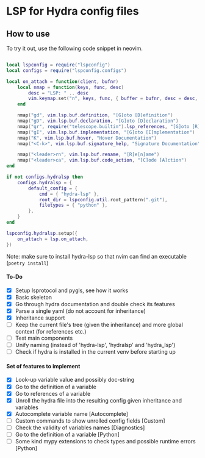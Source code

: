 # LSP for Hydra config files

## How to use

To try it out, use the following code snippet in neovim.

```lua

local lspconfig = require("lspconfig")
local configs = require("lspconfig.configs")

local on_attach = function(client, bufnr)
    local nmap = function(keys, func, desc)
        desc = "LSP: " .. desc
        vim.keymap.set("n", keys, func, { buffer = bufnr, desc = desc, noremap = true })
    end

    nmap("gd", vim.lsp.buf.definition, "[G]oto [D]efinition")
    nmap("gD", vim.lsp.buf.declaration, "[G]oto [D]eclaration")
    nmap("gr", require("telescope.builtin").lsp_references, "[G]oto [R]eferences")
    nmap("gI", vim.lsp.buf.implementation, "[G]oto [I]mplementation")
    nmap("K", vim.lsp.buf.hover, "Hover Documentation")
    nmap("<C-k>", vim.lsp.buf.signature_help, "Signature Documentation")

    nmap("<leader>rn", vim.lsp.buf.rename, "[R]e[n]ame")
    nmap("<leader>ca", vim.lsp.buf.code_action, "[C]ode [A]ction")
end

if not configs.hydralsp then
    configs.hydralsp = {
        default_config = {
            cmd = { "hydra-lsp" },
            root_dir = lspconfig.util.root_pattern(".git"),
            filetypes = { "python" },
        },
    }
end

lspconfig.hydralsp.setup({
    on_attach = lsp.on_attach,
})

```

Note: make sure to install hydra-lsp so that nvim can find an executable (`poetry install`)

#### To-Do

- [x] Setup lsprotocol and pygls, see how it works
- [x] Basic skeleton
- [x] Go through hydra documentation and double check its features
- [x] Parse a single yaml (do not account for inheritance)
- [x] Inheritance support
- [ ] Keep the current file's tree (given the inheritance) and more global context (for references etc.)
- [ ] Test main components
- [ ] Unify naming (instead of 'hydra-lsp', 'hydralsp' and 'hydra_lsp')
- [ ] Check if hydra is installed in the current venv before starting up

#### Set of features to implement

- [x] Look-up variable value and possibly doc-string
- [x] Go to the definition of a variable
- [x] Go to references of a variable
- [x] Unroll the hydra file into the resulting config given inheritance and variables
- [x] Autocomplete variable name [Autocomplete]
- [ ] Custom commands to show unrolled config fields [Custom]
- [ ] Check the validity of variables names [Diagnostics]
- [ ] Go to the definition of a variable [Python]
- [ ] Some kind mypy extensions to check types and possible runtime errors [Python]
